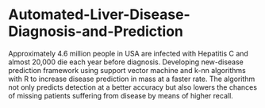 # Automated-Liver-Disease-Diagnosis-and-Prediction
Approximately 4.6 million people in USA are infected with Hepatitis C and almost 20,000 die each year before diagnosis. Developing new-disease prediction framework using support vector machine and k-nn algorithms with R to increase disease prediction in mass at a faster rate. The algorithm not only predicts detection at a better accuracy but also lowers the chances of missing patients suffering from disease by means of higher recall.
